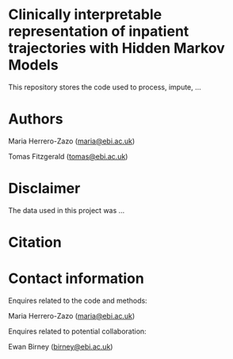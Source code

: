 # Clinically interpretable representation of inpatient trajectories with Hidden Markov Models

This repository stores the code used to process, impute, ...

# Authors
Maria Herrero-Zazo (maria@ebi.ac.uk)

Tomas Fitzgerald (tomas@ebi.ac.uk)

# Disclaimer

The data used in this project was ... 

# Citation

# Contact information
Enquires related to the code and methods:

Maria Herrero-Zazo (maria@ebi.ac.uk)

Enquires related to potential collaboration:

Ewan Birney (birney@ebi.ac.uk)
